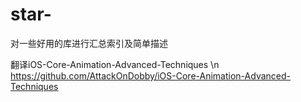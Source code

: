 # star-
对一些好用的库进行汇总索引及简单描述


翻译iOS-Core-Animation-Advanced-Techniques \n
    https://github.com/AttackOnDobby/iOS-Core-Animation-Advanced-Techniques

